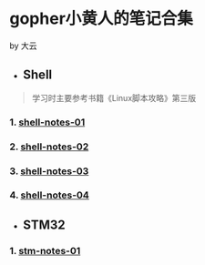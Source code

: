 # gopher小黄人的笔记合集

by 大云

- ## Shell

> 学习时主要参考书籍《Linux脚本攻略》第三版

### 1. [shell-notes-01](https://github.com/code4EE/yun-notes/blob/main/shell-notes/shell-notes-01.md)

### 2. [shell-notes-02](https://github.com/code4EE/yun-notes/blob/main/shell-notes/shell-notes-02.md)

### 3. [shell-notes-03](https://github.com/code4EE/yun-notes/blob/main/shell-notes/shell-notes-03.md)

### 4. [shell-notes-04](https://github.com/code4EE/yun-notes/blob/main/shell-notes/shell-notes-04.md)

- ## STM32

### 1. [stm-notes-01](https://github.com/code4EE/yun-notes)
